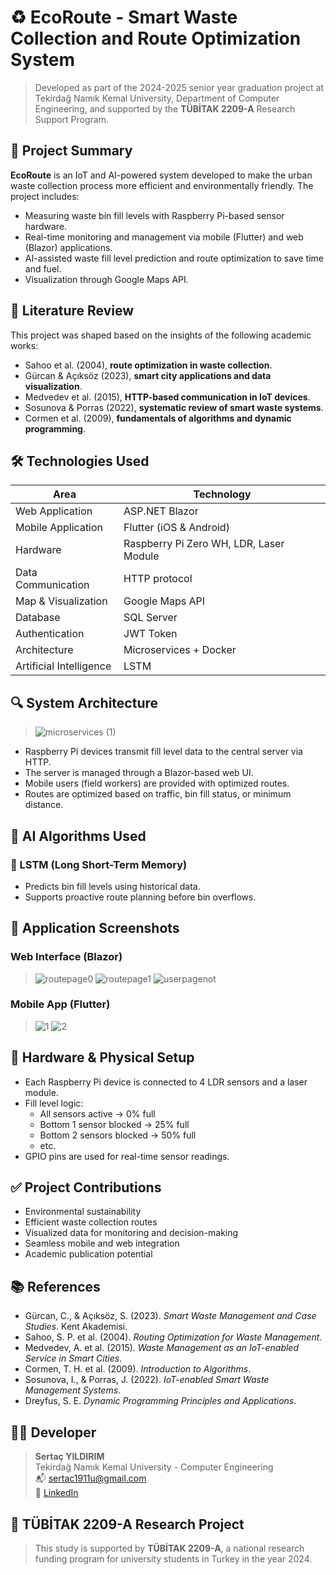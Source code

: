 # ♻️ EcoRoute - Smart Waste Collection and Route Optimization System

> Developed as part of the 2024-2025 senior year graduation project at Tekirdağ Namık Kemal University, Department of Computer Engineering, and supported by the **TÜBİTAK 2209-A** Research Support Program.

## 📌 Project Summary

**EcoRoute** is an IoT and AI-powered system developed to make the urban waste collection process more efficient and environmentally friendly. The project includes:
- Measuring waste bin fill levels with Raspberry Pi-based sensor hardware.
- Real-time monitoring and management via mobile (Flutter) and web (Blazor) applications.
- AI-assisted waste fill level prediction and route optimization to save time and fuel.
- Visualization through Google Maps API.

## 🧠 Literature Review

This project was shaped based on the insights of the following academic works:
- Sahoo et al. (2004), **route optimization in waste collection**.
- Gürcan & Açıksöz (2023), **smart city applications and data visualization**.
- Medvedev et al. (2015), **HTTP-based communication in IoT devices**.
- Sosunova & Porras (2022), **systematic review of smart waste systems**.
- Cormen et al. (2009), **fundamentals of algorithms and dynamic programming**.

## 🛠️ Technologies Used

| Area | Technology |
|------|------------|
| Web Application | ASP.NET Blazor |
| Mobile Application | Flutter (iOS & Android) |
| Hardware | Raspberry Pi Zero WH, LDR, Laser Module |
| Data Communication | HTTP protocol |
| Map & Visualization | Google Maps API |
| Database | SQL Server |
| Authentication | JWT Token |
| Architecture | Microservices + Docker |
| Artificial Intelligence | LSTM |

## 🔍 System Architecture

> ![microservices (1)](https://github.com/user-attachments/assets/8efa827e-3e75-4f6c-bfe5-ef21467e699a)


- Raspberry Pi devices transmit fill level data to the central server via HTTP.
- The server is managed through a Blazor-based web UI.
- Mobile users (field workers) are provided with optimized routes.
- Routes are optimized based on traffic, bin fill status, or minimum distance.

## 🧠 AI Algorithms Used

### 🔹 LSTM (Long Short-Term Memory)
- Predicts bin fill levels using historical data.
- Supports proactive route planning before bin overflows.

## 📱 Application Screenshots

### Web Interface (Blazor)
> ![routepage0](https://github.com/user-attachments/assets/38a8e76f-b641-460f-aa48-da14df2ce2f6)
> ![routepage1](https://github.com/user-attachments/assets/0232ede3-6eee-431d-957d-425bb3573888)
> ![userpagenot](https://github.com/user-attachments/assets/fff0c3cc-85c9-4b86-8166-af902060c2ce)




### Mobile App (Flutter)
> ![1](https://github.com/user-attachments/assets/70af344e-cd06-4afa-b83c-450624d9e29a)
> ![2](https://github.com/user-attachments/assets/55318ccf-4dc0-4911-9fc1-d09e6fb57859)



## 🧪 Hardware & Physical Setup

- Each Raspberry Pi device is connected to 4 LDR sensors and a laser module.
- Fill level logic:
  - All sensors active → 0% full
  - Bottom 1 sensor blocked → 25% full
  - Bottom 2 sensors blocked → 50% full
  - etc.
- GPIO pins are used for real-time sensor readings.

## ✅ Project Contributions

- Environmental sustainability
- Efficient waste collection routes
- Visualized data for monitoring and decision-making
- Seamless mobile and web integration
- Academic publication potential

## 📚 References

- Gürcan, C., & Açıksöz, S. (2023). *Smart Waste Management and Case Studies*. Kent Akademisi.
- Sahoo, S. P. et al. (2004). *Routing Optimization for Waste Management*.
- Medvedev, A. et al. (2015). *Waste Management as an IoT-enabled Service in Smart Cities*.
- Cormen, T. H. et al. (2009). *Introduction to Algorithms*.
- Sosunova, I., & Porras, J. (2022). *IoT-enabled Smart Waste Management Systems*.
- Dreyfus, S. E. *Dynamic Programming Principles and Applications*.

## 🧑‍💻 Developer

> **Sertaç YILDIRIM**  
Tekirdağ Namık Kemal University - Computer Engineering  
📬 sertac1911u@gmail.com  
🔗 [LinkedIn](https://www.linkedin.com/in/sertaç-yıldırım/)

## 🧪 TÜBİTAK 2209-A Research Project

> This study is supported by **TÜBİTAK 2209-A**, a national research funding program for university students in Turkey in the year 2024.
